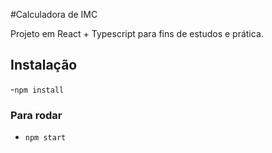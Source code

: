 #Calculadora de IMC

Projeto em React + Typescript para fins de estudos e prática.

## Instalação
-`npm install`

### Para rodar
- `npm start`